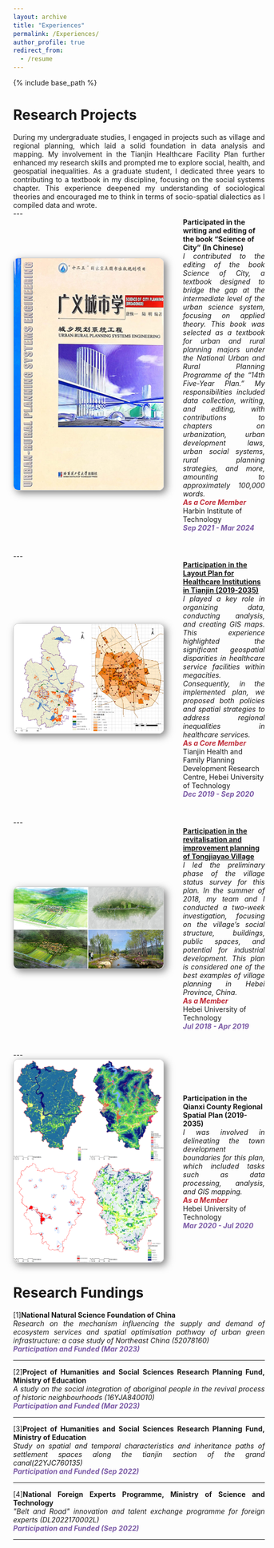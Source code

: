 ```yaml
---
layout: archive
title: "Experiences"
permalink: /Experiences/
author_profile: true
redirect_from:
  - /resume
---
```


{% include base_path %}

Research Projects
======
<div class="col-sm-9" style="display: flex; align-items: center; padding-left: 0px; text-align: justify;">
During my undergraduate studies, I engaged in projects such as village and regional planning, which laid a solid foundation in data analysis and mapping. My involvement in the Tianjin Healthcare Facility Plan further enhanced my research skills and prompted me to explore social, health, and geospatial inequalities. As a graduate student, I dedicated three years to contributing to a textbook in my discipline, focusing on the social systems chapter. This experience deepened my understanding of sociological theories and encouraged me to think in terms of socio-spatial dialectics as I compiled data and wrote.
 </div>
---

<div class="pub-row" style="display: flex; align-items: center; flex-wrap: wrap; margin-bottom: 40px;">
  <div class="col-sm-3 abbr" style="flex: 0 0 300px; margin-right: 40px; padding-left: 0;">
    <img src="/images/csx.png" class="teaser img-fluid z-depth-1" style="width: 300px; height: auto; box-shadow: 5px 5px 15px rgba(0,0,0,0.5); border: 1px solid #CCCCCC; border-radius: 10px;">
  </div>
  <div class="col-sm-9" style="flex: 1; padding-left: 0;">
    <div>
      <div class="title"><strong>Participated in the writing and editing of the book “Science of City” (In Chinese)</strong></div>
    </div> 
      <div class="competition-description" style="display: flex; align-items: center; padding-left: 0px; text-align: justify;">
      <i>I contributed to the editing of the book Science of City, a textbook designed to bridge the gap at the intermediate level of the urban science system, focusing on applied theory. This book was selected as a textbook for urban and rural planning majors under the National Urban and Rural Planning Programme of the “14th Five-Year Plan.” My responsibilities included data collection, writing, and editing, with contributions to chapters on urbanization, urban development laws, urban social systems, rural planning strategies, and more, amounting to approximately 100,000 words.</i>
    </div>
    <strong><i style="color:#c02c38">As a Core Member</i></strong>
    <div class="author">Harbin Institute of Technology</div>
    <strong><i style="color:#7b5aa6">Sep 2021 - Mar 2024</i></strong>
  </div>
</div>
---

<div class="pub-row" style="display: flex; align-items: center; flex-wrap: wrap; margin-bottom: 40px;">
  <div class="col-sm-3 abbr" style="flex: 0 0 300px; margin-right: 40px; padding-left: 0;">
    <img src="/images/tjyb.png" class="teaser img-fluid z-depth-1" style="width: 300px; height: auto; box-shadow: 5px 5px 15px rgba(0,0,0,0.5); border: 1px solid #CCCCCC; border-radius: 10px;">
  </div>
  <div class="col-sm-9" style="flex: 1; padding-left: 0;">
    <div>
      <div class="title"><a href="https://wsjk.tj.gov.cn/ZWGK3158/GSGG247/202208/W020201110659782999003.pdf"><strong>Participation in the Layout Plan for Healthcare Institutions in Tianjin (2019-2035)</strong></a></div>
    </div> 
     <div class="competition-description" style="display: flex; align-items: center; padding-left: 0px; text-align: justify;">
      <i>I played a key role in organizing data, conducting analysis, and creating GIS maps. This experience highlighted the significant geospatial disparities in healthcare service facilities within megacities. Consequently, in the implemented plan, we proposed both policies and spatial strategies to address regional inequalities in healthcare services.</i>
    </div>
    <strong><i style="color:#c02c38">As a Core Member</i></strong>
    <div class="author">Tianjin Health and Family Planning Development Research Centre, Hebei University of Technology</div>
    <strong><i style="color:#7b5aa6">Dec 2019 - Sep 2020</i></strong>
  </div>
</div>
---

<div class="pub-row" style="display: flex; align-items: center; flex-wrap: wrap; margin-bottom: 40px;">
  <div class="col-sm-3 abbr" style="flex: 0 0 300px; margin-right: 40px; padding-left: 0;">
    <img src="/images/tjyn.png" class="teaser img-fluid z-depth-1" style="width: 300px; height: auto; box-shadow: 5px 5px 15px rgba(0,0,0,0.5); border: 1px solid #CCCCCC; border-radius: 10px;">
  </div>
  <div class="col-sm-9" style="flex: 1; padding-left: 0;">
    <div>
      <div class="title"><a href="https://mp.weixin.qq.com/s/P9vd6_Q21HDs1JTP0rUK5A"><strong>Participation in the revitalisation and improvement planning of Tongjiayao Village</strong></a></div>
    </div> 
     <div class="competition-description" style="display: flex; align-items: center; padding-left: 0px; text-align: justify;">
      <i>I led the preliminary phase of the village status survey for this plan. In the summer of 2018, my team and I conducted a two-week investigation, focusing on the village’s social structure, buildings, public spaces, and potential for industrial development. This plan is considered one of the best examples of village planning in Hebei Province, China.</i>
    </div>
    <strong><i style="color:#c02c38">As a Member</i></strong>
    <div class="author">Hebei University of Technology</div>
    <strong><i style="color:#7b5aa6">Jul 2018 - Apr 2019</i></strong>
  </div>
</div>
---

<div class="pub-row" style="display: flex; align-items: center; flex-wrap: wrap; margin-bottom: 40px;">
  <div class="col-sm-3 abbr" style="flex: 0 0 300px; margin-right: 40px; padding-left: 0;">
    <img src="/images/qxn.png" class="teaser img-fluid z-depth-1" style="width: 300px; height: auto; box-shadow: 5px 5px 15px rgba(0,0,0,0.5); border: 1px solid #CCCCCC; border-radius: 10px;">
  </div>
  <div class="col-sm-9" style="flex: 1; padding-left: 0;">
    <div>
      <div class="title"><strong>Participation in the Qianxi County Regional Spatial Plan (2019-2035)</strong></div>
    </div> 
     <div class="competition-description" style="display: flex; align-items: center; padding-left: 0px; text-align: justify;">
      <i>I was involved in delineating the town development boundaries for this plan, which included tasks such as data processing, analysis, and GIS mapping.</i>
    </div>
    <strong><i style="color:#c02c38">As a Member</i></strong>
    <div class="author">Hebei University of Technology</div>
    <strong><i style="color:#7b5aa6">Mar 2020 - Jul 2020</i></strong>
  </div>
</div>

Research Fundings
======

<div class="col-sm-9" style="display: flex; align-items: center; padding-left: 0px; text-align: justify;">
    <div class="title">[1]<strong>National Natural Science Foundation of China</strong></div>
</div> 
<div class="competition-description" style="display: flex; align-items: center; padding-left: 0px; text-align: justify;">
    <i>Research on the mechanism influencing the supply and demand of ecosystem services and spatial optimisation pathway of urban green infrastructure: a case study of Northeast China (52078160)</i>
</div>
<strong><i style="color:#7b5aa6">Participation and Funded (Mar 2023)</i></strong>

---

<div class="col-sm-9" style="display: flex; align-items: center; padding-left: 0px; text-align: justify;">
    <div class="title">[2]<strong>Project of Humanities and Social Sciences Research Planning Fund, Ministry of Education</strong></div>
</div> 
<div class="competition-description" style="display: flex; align-items: center; padding-left: 0px; text-align: justify;">
    <i>A study on the social integration of aboriginal people in the revival process of historic neighbourhoods (16YJA840010)</i>
</div>
<strong><i style="color:#7b5aa6">Participation and Funded (Mar 2023)</i></strong>

---

<div class="col-sm-9" style="display: flex; align-items: center; padding-left: 0px; text-align: justify;">
    <div class="title">[3]<strong>Project of Humanities and Social Sciences Research Planning Fund, Ministry of Education</strong></div>
</div> 
<div class="competition-description" style="display: flex; align-items: center; padding-left: 0px; text-align: justify;">
    <i>Study on spatial and temporal characteristics and inheritance paths of settlement spaces along the tianjin section of the grand canal(22YJC760135)</i>
</div>
<strong><i style="color:#7b5aa6">Participation and Funded (Sep 2022)</i></strong>

---

<div class="col-sm-9" style="display: flex; align-items: center; padding-left: 0px; text-align: justify;">
    <div class="title">[4]<strong>National Foreign Experts Programme, Ministry of Science and Technology</strong></div>
</div> 
<div class="competition-description" style="display: flex; align-items: center; padding-left: 0px; text-align: justify;">
    <i>"Belt and Road" innovation and talent exchange programme for foreign experts (DL2022170002L)</i>
</div>
<strong><i style="color:#7b5aa6">Participation and Funded (Sep 2022)</i></strong>

---
